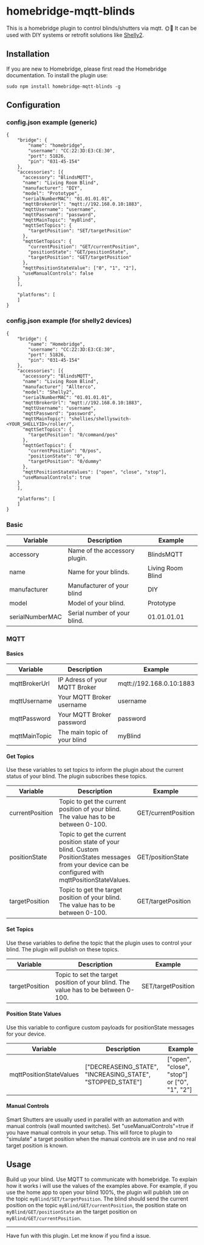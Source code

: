 # homebridge-mqtt-blinds
This is a homebridge plugin to control blinds/shutters via mqtt. :sun_with_face::new_moon_with_face:
It can be used with DIY systems or retrofit solutions like [Shelly2](https://shelly.cloud/shelly2/).

## Installation

If you are new to Homebridge, please first read the Homebridge documentation. To install the plugin use:
```
sudo npm install homebridge-mqtt-blinds -g
```

## Configuration

### config.json example (generic)
```
{
    "bridge": {
        "name": "homebridge",
        "username": "CC:22:3D:E3:CE:30",
        "port": 51826,
        "pin": "031-45-154"
    },
    "accessories": [{
      "accessory": "BlindsMQTT",
      "name": "Living Room Blind",
      "manufacturer": "DIY",
      "model": "Prototype",
      "serialNumberMAC": "01.01.01.01",
      "mqttBrokerUrl": "mqtt://192.168.0.10:1883",
      "mqttUsername": "username",
      "mqttPassword": "password",
      "mqttMainTopic": "myBlind",
      "mqttSetTopics": {
        "targetPosition": "SET/targetPosition"
      },
      "mqttGetTopics": {
        "currentPosition": "GET/currentPosition",
        "positionState": "GET/positionState",
        "targetPosition": "GET/targetPosition"
      },
      "mqttPositionStateValue": ["0", "1", "2"],
      "useManualControls": false
    }
    ],

    "platforms": [
    ]
}
```
### config.json example (for shelly2 devices)
```
{
    "bridge": {
        "name": "Homebridge",
        "username": "CC:22:3D:E3:CE:30",
        "port": 51826,
        "pin": "031-45-154"
    },
    "accessories": [{
      "accessory": "BlindsMQTT",
      "name": "Living Room Blind",
      "manufacturer": "Allterco",
      "model": "Shelly2",
      "serialNumberMAC": "01.01.01.01",
      "mqttBrokerUrl": "mqtt://192.168.0.10:1883",
      "mqttUsername": "username",
      "mqttPassword": "password",
      "mqttMainTopic": "shellies/shellyswitch-<YOUR_SHELLYID>/roller/",
      "mqttSetTopics": {
        "targetPosition": "0/command/pos"
      },
      "mqttGetTopics": {
        "currentPosition": "0/pos",
        "positionState": "0",
        "targetPosition": "0/dummy"
      },
      "mqttPositionStateValues": ["open", "close", "stop"],
      "useManualControls": true
    }
    ],

    "platforms": [
    ]
}
```
### Basic
| Variable | Description | Example |
| --- | --- | --- |
| accessory | Name of the accessory plugin. | BlindsMQTT |
| name | Name for your blinds. | Living Room Blind |
| manufacturer | Manufacturer of your blind | DIY |
| model | Model of your blind. | Prototype |
| serialNumberMAC | Serial number of your blind. | 01.01.01.01 |

### MQTT
#### Basics
| Variable | Description | Example |
| --- | --- | --- |
| mqttBrokerUrl| IP Adress of your MQTT Broker | mqtt://192.168.0.10:1883 |
| mqttUsername | Your MQTT Broker username | username |
| mqttPassword | Your MQTT Broker password | password|
| mqttMainTopic | The main topic of your blind | myBlind |

#### Get Topics
Use these variables to set topics to inform the plugin about the current status of your blind. The plugin subscribes these topics. 

| Variable | Description | Example |
| --- | --- | --- |
| currentPosition | Topic to get the current position of your blind. The value has to be between 0-100. | GET/currentPosition |
| positionState | Topic to get the current position state of your blind. Custom PositionStates messages from your device can be configured with mqttPositionStateValues.   | GET/positionState |
| targetPosition | Topic to get the target position of your blind. The value has to be between 0-100. | GET/targetPosition |

#### Set Topics
Use these variables to define the topic that the plugin uses to control your blind. The plugin will publish on these topics.

| Variable | Description | Example |
| --- | --- | --- |
| targetPosition | Topic to set the target position of your blind. The value has to be between 0-100. | SET/targetPosition |

#### Position State Values
Use this variable to configure custom payloads for positionState messages for your device.

| Variable | Description | Example |
| --- | --- | --- |
| mqttPositionStateValues | ["DECREASEING_STATE", "INCREASING_STATE", "STOPPED_STATE"] | ["open", "close", "stop"] or ["0", "1", "2"] |

#### Manual Controls
Smart Shutters are usually used in parallel with an automation and with manual controls (wall mounted switches). Set "useManualControls"=true if you have manual controls in your setup. This will force to plugin to "simulate" a target position when the manual controls are in use and no real target position is known.

## Usage
Build up your blind. Use MQTT to communicate with homebridge. To explain how it works i will use the values of the examples above.
For example, if you use the home app to open your blind 100%, the plugin will publish `100`
on the topic `myBlind/SET/targetPosition`. The blind should send the current position on the topic `myBlind/GET/currentPosition`, the position state on `myBlind/GET/positionState` an the target position on `myBlind/GET/currentPosition`.

---------
Have fun with this plugin. Let me know if you find a issue.

